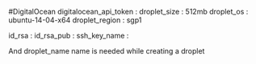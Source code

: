 #DigitalOcean
digitalocean_api_token :
droplet_size : 512mb
droplet_os : ubuntu-14-04-x64
droplet_region : sgp1

id_rsa :
id_rsa_pub :
ssh_key_name :

And droplet_name name is needed while creating a droplet
